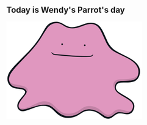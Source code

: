 <h2>Today is Wendy's Parrot's day</h2><img src="https://raw.githubusercontent.com/PokeAPI/sprites/master/sprites/pokemon/other/dream-world/132.svg" />

